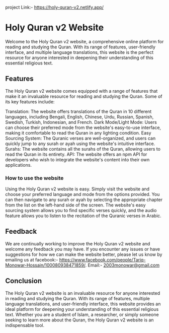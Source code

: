  project Link:- https://holy-quran-v2.netlify.app/

# Holy Quran v2 Website
Welcome to the Holy Quran v2 website, a comprehensive online platform for reading and studying the Quran. With its range of features, user-friendly interface, and multiple language translations, this website is the perfect resource for anyone interested in deepening their understanding of this essential religious text.

## Features
The Holy Quran v2 website comes equipped with a range of features that make it an invaluable resource for reading and studying the Quran. Some of its key features include:

Translation: The website offers translations of the Quran in 10 different languages, including Bengali, English, Chinese, Urdu, Russian, Spanish, Swedish, Turkish, Indonesian, and French.
Dark Mode/Light Mode: Users can choose their preferred mode from the website's easy-to-use interface, making it comfortable to read the Quran in any lighting condition.
Easy Sourcing System: The Quranic verses are well-organized, and users can quickly jump to any surah or ayah using the website's intuitive interface.
Surahs: The website contains all the surahs of the Quran, allowing users to read the Quran in its entirety.
API: The website offers an npm API for developers who wish to integrate the website's content into their own applications.
### How to use the website
Using the Holy Quran v2 website is easy. Simply visit the website and choose your preferred language and mode from the options provided. You can then navigate to any surah or ayah by selecting the appropriate chapter from the list on the left-hand side of the screen. The website's easy sourcing system allows you to find specific verses quickly, and the audio feature allows you to listen to the recitation of the Quranic verses in Arabic.

## Feedback
We are continually working to improve the Holy Quran v2 website and welcome any feedback you may have. If you encounter any issues or have suggestions for how we can make the website better, please let us know by emailing us at
facebook:- https://www.facebook.com/people/Tariq-Monowar-Hossain/100080938471859/. 
Email:- 2003monowar@gmail.com

## Conclusion
The Holy Quran v2 website is an invaluable resource for anyone interested in reading and studying the Quran. With its range of features, multiple language translations, and user-friendly interface, this website provides an ideal platform for deepening your understanding of this essential religious text. Whether you are a student of Islam, a researcher, or simply someone seeking to learn more about the Quran, the Holy Quran v2 website is an indispensable tool.
